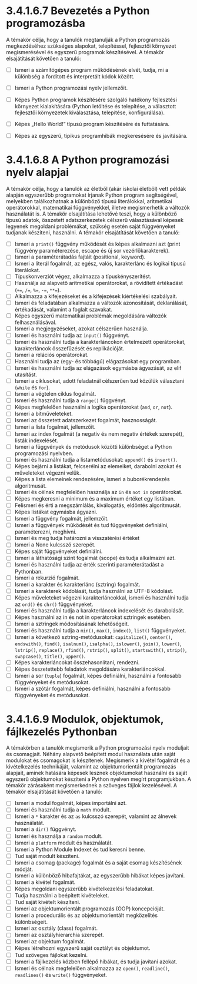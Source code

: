 # 3.4.1.6.7 Bevezetés a Python programozásba
A témakör célja, hogy a tanulók megtanulják a Python programozás megkezdéséhez szükséges alapokat, telepítéssel, fejlesztői környezet megismerésével és egyszerű programok készítésével. A témakör elsajátítását követően a tanuló:

- [ ] Ismeri a számítógépes program működésének elvét, tudja, mi a különbség a fordított és interpretált kódok között.
- [ ] Ismeri a Python programozási nyelv jellemzőit.
- [ ] Képes Python programok készítésére szolgáló hatékony fejlesztési környezet kialakítására (Python letöltése és telepítése, a választott fejlesztői környezetek kiválasztása, telepítése, konfigurálása).
- [ ] Képes „Hello World!” típusú program készítésére és futtatására.
- [ ] Képes az egyszerű, tipikus programhibák megkeresésére és javítására.


# 3.4.1.6.8 A Python programozási nyelv alapjai
A témakör célja, hogy a tanulók az életből (akár iskolai életből) vett példák alapján egyszerűbb programokat írjanak Python program segítségével, melyekben találkozhatnak a különböző típusú literálokkal, aritmetikai operátorokkal, matematikai függvényekkel, illetve megismerhetik a változók használatát is. A témakör elsajátítása lehetővé teszi, hogy a különböző típusú adatok, összetett adatszerkezetek célszerű választásával képesek legyenek megoldani problémákat, szükség esetén saját függvényeket tudjanak készíteni, használni.
A témakör elsajátítását követően a tanuló:
- [ ] Ismeri a `print()` függvény működését és képes alkalmazni azt (print függvény paraméterezése, escape és új sor vezérlőkarakterek).
- [ ] Ismeri a paraméterátadás fajtáit (positional, keyword).
- [ ] Ismeri a literál fogalmát, az egész, valós, karakterlánc és logikai típusú literálokat.
- [ ] Típuskonverziót végez, alkalmazza a típuskényszerítést.
- [ ] Használja az alapvető aritmetikai operátorokat, a rövidített értékadást (`+=`, `/=`, `%=`, `-=`, `**=`).
- [ ] Alkalmazza a kifejezéseket és a kifejezések kiértékelési szabályait.
- [ ] Ismeri és feladatában alkalmazza a változók azonosítását, deklarálását, értékadását, valamint a foglalt szavakat.
- [ ] Képes egyszerű matematikai problémák megoldására változók felhasználásával.
- [ ] Ismeri a megjegyzéseket, azokat célszerűen használja.
- [ ] Ismeri és használni tudja az `input()` függvényt.
- [ ] Ismeri és használni tudja a karakterláncokon értelmezett operátorokat, karakterláncok összefűzését és replikációját.
- [ ] Ismeri a relációs operátorokat.
- [ ] Használni tudja az (egy- és többágú) elágazásokat egy programban.
- [ ] Ismeri és használni tudja az elágazások egymásba ágyazását, az elif utasítást.
- [ ] Ismeri a ciklusokat, adott feladatnál célszerűen tud közülük választani (`while` és `for`).
- [ ] Ismeri a végtelen ciklus fogalmát.
- [ ] Ismeri és használni tudja a `range()` függvényt.
- [ ] Képes megfelelően használni a logika operátorokat (`and`, `or`, `not`).
- [ ] Ismeri a bitműveleteket.
- [ ] Ismeri az összetett adatszerkezet fogalmát, hasznosságát.
- [ ] Ismeri a lista fogalmát, jellemzőit.
- [ ] Ismeri az index fogalmát (a negatív és nem negatív értékek szerepét), listák indexelését.
- [ ] Ismeri a függvények és metódusok közötti különbséget a Python programozási nyelvben.
- [ ] Ismeri és használni tudja a listametódusokat: `append()` és `insert()`.
- [ ] Képes bejárni a listákat, felcserélni az elemeiket, darabolni azokat és műveleteket végezni velük.
- [ ] Képes a lista elemeinek rendezésére, ismeri a buborékrendezés algoritmusát.
- [ ] Ismeri és célnak megfelelően használja az `in` és `not in` operátorokat.
- [ ] Képes megkeresni a minimum és a maximum értéket egy listában.
- [ ] Felismeri és érti a megszámlálás, kiválogatás, eldöntés algoritmusát.
- [ ] Képes listákat egymásba ágyazni.
- [ ] Ismeri a függvény fogalmát, jellemzőit.
- [ ] Ismeri a függvények működését és tud függvényeket definiálni, paraméterezni, meghívni.
- [ ] Ismeri és meg tudja határozni a visszatérési értéket
- [ ] Ismeri a None kulcsszó szerepét.
- [ ] Képes saját függvényeket definiálni.
- [ ] Ismeri a láthatósági szint fogalmát (scope) és tudja alkalmazni azt.
- [ ] Ismeri és használni tudja az érték szerinti paraméterátadást a Pythonban.
- [ ] Ismeri a rekurzió fogalmát.
- [ ] Ismeri a karakter és karakterlánc (sztring) fogalmát.
- [ ] Ismeri a karakterek kódolását, tudja használni az UTF-8 kódolást.
- [ ] Képes műveleteket végezni karakterláncokkal, ismeri és használni tudja az `ord()` és `chr()` függvényeket.
- [ ] Ismeri és használni tudja a karakterláncok indexelését és darabolását.
- [ ] Képes használni az in és not in operátorokat sztringek esetében.
- [ ] Ismeri a sztringek módosításának lehetőségeit.
- [ ] Ismeri és használni tudja a `min()`, `max()`, `index()`, `list()` függvényeket.
- [ ] Ismeri a következő sztring-metódusokat: `capitalize()`, `center()`, `endswith()`, `find()`, `isalnum()`, `isalpha()`, `islower()`, `join()`, `lower()`, `lstrip()`, `replace()`, `rfind()`, `rstrip()`, `split()`, `startswith()`, `strip()`, `swapcase()`, `title()`, `upper()`.
- [ ] Képes karakterláncokat összehasonlítani, rendezni.
- [ ] Képes összetettebb feladatok megoldására karakterláncokkal.
- [ ] Ismeri a sor (`tuple`) fogalmát, képes definiálni, használni a fontosabb függvényeket és metódusokat.
- [ ] Ismeri a szótár fogalmát, képes definiálni, használni a fontosabb függvényeket és metódusokat.

# 3.4.1.6.9 Modulok, objektumok, fájlkezelés Pythonban
A témakörben a tanulók megismerik a Python programozási nyelv moduljait és csomagjait. Néhány alapvető beépített modul használata után saját modulokat és csomagokat is készítenek. Megismerik a kivétel fogalmát és a kivételkezelés technikáját, valamint az objektumorientált programozás alapjait, aminek hatására képesek lesznek objektumokat használni és saját egyszerű objektumokat készíteni a Python nyelven megírt programjukban. A témakör zárásaként megismerkednek a szöveges fájlok kezelésével. A témakör elsajátítását követően a tanuló:
- [ ] Ismeri a modul fogalmát, képes importálni azt.
- [ ] Ismeri és használni tudja a `math` modult.
- [ ] Ismeri a `*` karakter és az `as` kulcsszó szerepét, valamint az álnevek használatát.
- [ ] Ismeri a `dir()` függvényt.
- [ ] Ismeri és használja a `random` modult.
- [ ] Ismeri a `platform` modult és használatát.
- [ ] Ismeri a Python Module Indexet és tud keresni benne.
- [ ] Tud saját modult készíteni.
- [ ] Ismeri a csomag (package) fogalmát és a saját csomag készítésének módját.
- [ ] Ismeri a különböző hibafajtákat, az egyszerűbb hibákat képes javítani.
- [ ] Ismeri a kivétel fogalmát.
- [ ] Képes megoldani egyszerűbb kivételkezelési feladatokat.
- [ ] Tudja használni a beépített kivételeket.
- [ ] Tud saját kivételt készíteni.
- [ ] Ismeri az objektumorientált programozás (OOP) koncepcióját.
- [ ] Ismeri a procedurális és az objektumorientált megközelítés különbségeit.
- [ ] Ismeri az osztály (class) fogalmát.
- [ ] Ismeri az osztályhierarchia szerepét.
- [ ] Ismeri az objektum fogalmát.
- [ ] Képes létrehozni egyszerű saját osztályt és objektumot.
- [ ] Tud szöveges fájlokat kezelni.
- [ ] Ismeri a fájlkezelés közben fellépő hibákat, és tudja javítani azokat.
- [ ] Ismeri és célnak megfelelően alkalmazza az `open()`, `readline()`, `readlines()` és `write()` függvényeket.
